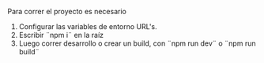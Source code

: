 Para correr el proyecto es necesario
1. Configurar las variables de entorno URL's.
2. Escribir ¨npm i¨ en la raíz
3. Luego correr desarrollo o crear un build, con ¨npm run dev¨ o ¨npm run build¨